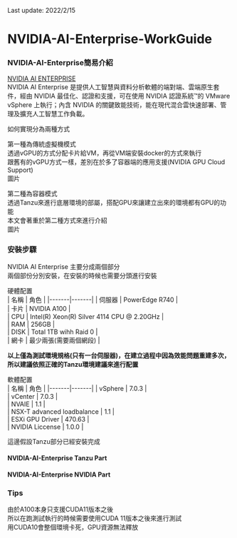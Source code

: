Last update: 2022/2/15  

# NVIDIA-AI-Enterprise-WorkGuide  

### NVIDIA-AI-Enterprise簡易介紹     

[NVIDIA AI ENTERPRISE](https://www.nvidia.com/zh-tw/data-center/products/ai-enterprise-suite/ "link")  
NVIDIA AI Enterprise 是提供人工智慧與資料分析軟體的端對端、雲端原生套件，經由 NVIDIA 最佳化、認證和支援，可在使用 NVIDIA 認證系統™的 VMware vSphere 上執行；內含 NVIDIA 的關鍵致能技術，能在現代混合雲快速部署、管理及擴充人工智慧工作負載。  

如何實現分為兩種方式  

第一種為傳統虛擬機模式  
透過vGPU的方式分配卡片給VM，再從VM端安裝docker的方式來執行  
跟舊有的vGPU方式一樣，差別在於多了容器端的應用支援(NVIDIA GPU Cloud Support)  
圖片  

第二種為容器模式  
透過Tanzu來進行底層環境的部屬，搭配GPU來讓建立出來的環境都有GPU的功能  
本文會著重於第二種方式來進行介紹  
圖片  

### 安裝步驟  

NVIDIA AI Enterprise 主要分成兩個部分  
兩個部份分別安裝，在安裝的時候也需要分頭進行安裝  

硬體配置  
 | 名稱 | 角色  |
|-------|-------|
| 伺服器 | PowerEdge R740 |  
| 卡片 | NVIDIA A100 |  
| CPU | Intel(R) Xeon(R) Silver 4114 CPU @ 2.20GHz |  
| RAM | 256GB |  
| DISK | Total 1TB wihh Raid 0 |  
| 網卡 | 最少兩張(需要兩個網段) |  

**以上僅為測試環境規格(只有一台伺服器)，在建立過程中因為效能問題重建多次，所以建議依照正確的Tanzu環境建議來進行配置**  


軟體配置  
 | 名稱 | 角色  |
|-------|-------|
| vSphere | 7.0.3 |  
| vCenter | 7.0.3 |  
| NVAIE | 1.1 |  
| NSX-T advanced loadbalance | 1.1 |  
| ESXi GPU Driver | 470.63 |  
| NVIDIA Liccense | 1.0.0 |  



這邊假設Tanzu部分已經安裝完成  


#### NVIDIA-AI-Enterprise Tanzu Part  

#### NVIDIA-AI-Enterprise NVIDIA Part  


### Tips   

由於A100本身只支援CUDA11版本之後  
所以在跑測試執行的時候需要使用CUDA 11版本之後來進行測試  
用CUDA10會整個環境卡死，GPU資源無法釋放  

